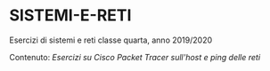 # SISTEMI-E-RETI

Esercizi di sistemi e reti classe quarta, anno 2019/2020

Contenuto:
  _Esercizi su Cisco Packet Tracer sull'host e ping delle reti_
